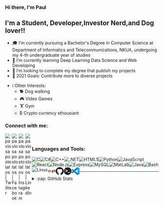 ### Hi there, I'm Paul
 <!-- - aka [codeSTACKr][website] 👋 -->
<!-- 
[![Website](https://img.shields.io/website?label=codeSTACKr.com&style=for-the-badge&url=https%3A%2F%2Fcodestackr.com)](https://codestackr.com)
[![Twitter Follow](https://img.shields.io/twitter/follow/codeSTACKr?color=1DA1F2&logo=twitter&style=for-the-badge)](https://twitter.com/intent/follow?original_referer=https%3A%2F%2Fgithub.com%2FcodeSTACKr&screen_name=codeSTACKr) -->

## I'm a Student, Developer,Investor Nerd,and Dog lover!!

- 🎓 I’m currently pursuing a Bachelor's Degree in Computer Science at Department of Informatics and Telecommunications, NKUA, undergoing my 4-th undergraduate year of studies
- 🌱 I’m currently learning Deep Learning Data Science and Web Developing
- 👯 I’m looking to complete my degree that publish my projects
- 🥅 2021 Goals: Contribute more to diverse projects
* ℹ Other Interests:
  * 🐕 Dog walking
  * 🎮 Video Games
  * 🏋️ Gym
  * ₿ Crypto currency ethousiant
### Connect with me:
[<img align="left" alt="pavlosapostolatos | Twitter" width="22px" src="https://cdn.jsdelivr.net/npm/simple-icons@v3/icons/twitter.svg" />][twitter]
[<img align="left" alt="pavlosapostolatos | Facebook" width="22px" src="https://cdn.jsdelivr.net/npm/simple-icons@v3/icons/facebook.svg" />][facebook]
[<img align="left" alt="pavlosapostolatos | Instagram" width="22px" src="https://cdn.jsdelivr.net/npm/simple-icons@v3/icons/instagram.svg" />][instagram]
[<img align="left" alt="pavlosapostolatos | LinkedIn" width="22px" src="https://cdn.jsdelivr.net/npm/simple-icons@v3/icons/linkedin.svg" />][linkedin]

<br />

### Languages and Tools:
<img align="left" alt="C" src="https://img.shields.io/badge/C-00599C?style=for-the-badge&logo=c&logoColor=white" />
<img align="left" alt="C#" src="https://img.shields.io/badge/c%23-%23239120.svg?style=for-the-badge&logo=c-sharp&logoColor=white" />
<img align="left" alt="C++" src="https://img.shields.io/badge/C%2B%2B-00599C?style=for-the-badge&logo=c%2B%2B&logoColor=white" />
<img align="left" alt=".NET" src="https://img.shields.io/badge/.NET-5C2D91?style=for-the-badge&logo=.net&logoColor=white" />
<img align="left" alt="HTML5" src="https://img.shields.io/badge/HTML5-E34F26?style=for-the-badge&logo=html5&logoColor=white" />
<img align="left" alt="Python"   src="https://img.shields.io/badge/Python-14354C?style=for-the-badge&logo=python&logoColor=white" />
<img align="left" alt="JavaScript"   src="https://img.shields.io/badge/JavaScript-F7DF1E?style=for-the-badge&logo=javascript&logoColor=black" />
<img align="left" alt="React"   src="https://img.shields.io/badge/React-20232A?style=for-the-badge&logo=react&logoColor=61DAFB" />
<img align="left" alt="Node.js"   src="https://img.shields.io/badge/Node.js-43853D?style=for-the-badge&logo=node.js&logoColor=white" />
<img align="left" alt="Express"   src="https://img.shields.io/badge/Express.js-404D59?style=for-the-badge" />
<img align="left" alt="MySQL" src="https://img.shields.io/badge/MySQL-00000F?style=for-the-badge&logo=mysql&logoColor=whit" />
<img align="left" alt="MatLab" src="https://img.shields.io/badge/MatLab-C86218?style=for-the-badge" />
<img align="left" alt="Java" src="https://img.shields.io/badge/Java-ED8B00?style=for-the-badge&logo=java&logoColor=white" />
<img align="left" alt="Bash" src="https://img.shields.io/badge/Shell_Script-121011?style=for-the-badge&logo=gnu-bash&logoColor=white" />
<img align="left" alt="Linux" src="https://img.shields.io/badge/Ubuntu-E95420?style=for-the-badge&logo=ubuntu&logoColor=white" />
<img align="left" alt="Git" width="26px"  src="https://raw.githubusercontent.com/github/explore/80688e429a7d4ef2fca1e82350fe8e3517d3494d/topics/git/git.png" />
<img align="left" alt="GitHub" width="26px"  src="https://raw.githubusercontent.com/github/explore/78df643247d429f6cc873026c0622819ad797942/topics/github/github.png" />
<img align="left" alt="Terminal" width="26px"  src="https://raw.githubusercontent.com/github/explore/80688e429a7d4ef2fca1e82350fe8e3517d3494d/topics/terminal/terminal.png" />
<img align="left" alt="Visual Studio Code" width="26px" src="https://raw.githubusercontent.com/github/explore/80688e429a7d4ef2fca1e82350fe8e3517d3494d/topics/visual-studio-code/visual-studio-code.png" />


<br />
<br />


---

<details>
  <summary>:zap: GitHub Stats</summary>
  <div align="center">
    <img height=150 align="center" src="https://github-readme-streak-stats.herokuapp.com/?user=pavlosapostolatos&theme=darcula&layout=compact&count_private=true") />
  
  <br><br>

  <p align="center"> <a href="https://github.com/ryo-ma/github-profile-trophy"><img src="https://github-profile-trophy.vercel.app/?username=pavlosapostolatos&row=2&column=6&theme=onedark&column=8&no-frame=false&no-bg=false" alt="pavlosapostolatos"></a></p>
</div>

</details>

[facebook]: https://www.facebook.com/profile.php?id=100004542272725
[twitter]: https://twitter.com/pavlosap1
[instagram]: https://www.instagram.com/pavlos.apostolatos/
[linkedin]: https://www.linkedin.com/in/pavlos-apostolatos-576474224/
